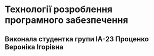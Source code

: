 # Технології розроблення програмного забезпечення

## Виконала студентка групи ІА-23 Проценко Вероніка Ігорівна
